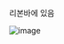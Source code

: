
리본바에 있음

![image](https://github.com/caplove/CPP_BASIC/assets/24836829/c06098be-ccef-4873-aca1-8feded971853)
